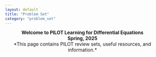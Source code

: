 ```yaml
---
layout: default
title: "Problem Set"
category: "problem_set"
---
```


<div style="text-align: center; font-size: 110%;">
  <b>Welcome to PILOT Learning for Differential Equations</b><br>
  <b>Spring, 2025</b><br>
  *This page contains PILOT review sets, useful resources, and information.*
</div>

